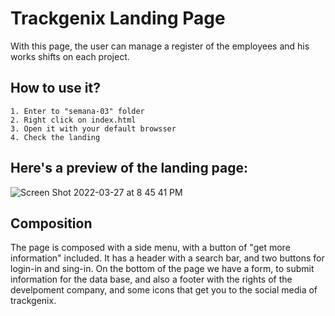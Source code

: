 # Trackgenix Landing Page
With this page, the user can manage a register of the employees and his works shifts on each project.
## How to use it?
```
1. Enter to "semana-03" folder
2. Right click on index.html
3. Open it with your default browsser
4. Check the landing
```
## Here's a preview of the landing page:
![Screen Shot 2022-03-27 at 8 45 41 PM](https://user-images.githubusercontent.com/83614234/160306447-1c9dfda3-c36e-47d4-b657-dc14c0553a16.png)

## Composition
The page is composed with a side menu, with a button of "get more information" included. It has a header with a search bar, and two buttons for login-in and sing-in.
On the bottom of the page we have a form, to submit information for the data base, and also a footer with the rights of the develpoment company, and some icons that get you to the social media of trackgenix.